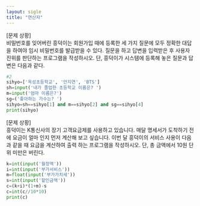 ```yaml
---
layout: sigle
title: "연산자"
---
```


[문제 상황]  
 비밀번호를 잊어버린 흥덕이는 회원가입 때에 등록한 세 가지 질문에 모두 정확한 대답을  하여야 임시 비밀번호를 발급받을 수 있다. 질문을 하고 답변을 입력받은 후 사용자 진위를  판단하는 프로그램을 작성하시오. 단, 흥덕이가 시스템에 등록해 놓은 질문과 답변은 다음과  같다. 
 
 ~~~python
 #2
 sihyo=['옥성초등학교', '안지연', 'BTS']
sh=input('내가 졸업한 초등학교 이름은? ')
m=input('엄마 이름은?')
sg=('좋아하는 가수는? ')
sihyo=sh==sihyo[1] and m==sihyo[2] and sg==sihyo[4]
print(sihyo)
~~~

[문제 상황]  
 흥덕이는 K통신사의 장기 고객요금제를 사용하고
있습니다. 매달 명세서가 도착하기 전에 요금이 얼마
인지 먼저 계산해 보고 싶습니다. 이번 달 흥덕이의
서비스 사용이 다음과 같을 때 요금을 계산하여 출력
하는 프로그램을 작성하시오. 단, 총 금액에서 10원
단위 미만은 버린다.

~~~python
k=int(input('월정액'))
i=int(input('부가서비스'))
m=float(input('부가가치세'))
s=int(input('할인금액'))
c=(k+i)*(1+m)-s
c=int(c//10*10)
print(c)
~~~
